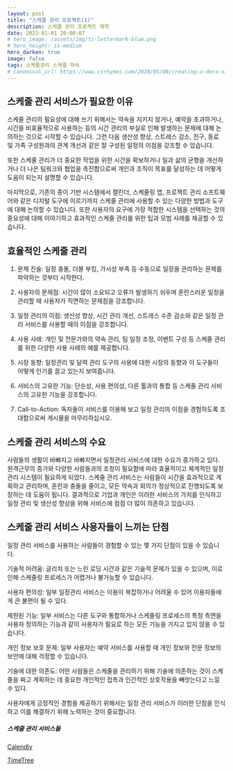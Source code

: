 ```yaml
---
layout: post
title: "스케줄 관리 프로젝트(1)"
description: 스케줄 관리 프로젝트 제작
date: 2023-01-01 20:00:07
# hero_image: /assets/img/ts-lettermark-blue.png
# hero_height: is-medium
hero_darken: true
image: false
tags: 스케줄관리 스케줄 약속
# canonical_url: https://www.csrhymes.com/2020/05/08/creating-a-docs-site-with-bulma-clean-theme.html
---
```


## 스케줄 관리 서비스가 필요한 이유 

스케줄 관리의 필요성에 대해 쓰기 위해서는 약속을 지키지 않거나, 예약을 초과하거나, 시간을 비효율적으로 사용하는 등의 시간 관리의 부실로 인해 발생하는 문제에 대해 논의하는 것으로 시작할 수 있습니다. 그런 다음 생산성 향상, 스트레스 감소, 친구, 동료 및 가족 구성원과의 관계 개선과 같은 잘 구성된 일정의 이점을 강조할 수 있습니다.

또한 스케줄 관리가 더 중요한 작업을 위한 시간을 확보하거나 일과 삶의 균형을 개선하거나 더 나은 팀워크와 협업을 촉진함으로써 개인과 조직이 목표를 달성하는 데 어떻게 도움이 되는지 설명할 수 있습니다.

마지막으로, 기존의 종이 기반 시스템에서 캘린더, 스케줄링 앱, 프로젝트 관리 소프트웨어와 같은 디지털 도구에 이르기까지 스케줄 관리에 사용할 수 있는 다양한 방법과 도구에 대해 논의할 수 있습니다. 또한 사용자의 요구에 가장 적합한 시스템을 선택하는 것의 중요성에 대해 이야기하고 효과적인 스케줄 관리를 위한 팁과 모범 사례를 제공할 수 있습니다.

## 효율적인 스케줄 관리

1. 문제 진술: 일정 충돌, 더블 부킹, 가시성 부족 등 수동으로 일정을 관리하는 문제를 파악하는 것부터 시작한다.

2. 사용자의 문제점: 시간이 많이 소요되고 오류가 발생하기 쉬우며 혼란스러운 일정을 관리할 때 사용자가 직면하는 문제점을 강조합니다.

3. 일정 관리의 이점: 생산성 향상, 시간 관리 개선, 스트레스 수준 감소와 같은 일정 관리 서비스를 사용할 때의 이점을 강조합니다.

4. 사용 사례: 개인 및 전문가와의 약속 관리, 팀 일정 조정, 이벤트 구성 등 스케줄 관리를 위한 다양한 사용 사례의 예를 제공합니다.

5. 시장 동향: 일정관리 및 달력 관리 도구의 사용에 대한 시장의 동향과 이 도구들이 어떻게 인기를 끌고 있는지 보여줍니다.

6. 서비스의 고유한 기능: 단순성, 사용 편의성, 다른 툴과의 통합 등 스케줄 관리 서비스의 고유한 기능을 강조합니다.

7. Call-to-Action: 독자들이 서비스를 이용해 보고 일정 관리의 이점을 경험하도록 초대함으로써 게시물을 마무리하십시오.

## 스케줄 관리 서비스의 수요

사람들의 생활이 바빠지고 바빠지면서 일정관리 서비스에 대한 수요가 증가하고 있다. 원격근무의 증가와 다양한 사람들과의 조정이 필요함에 따라 효율적이고 체계적인 일정관리 시스템이 필요하게 되었다. 스케줄 관리 서비스는 사람들이 시간을 효과적으로 계획하고 관리하며, 혼란과 충돌을 줄이고, 모든 약속과 회의가 정상적으로 진행되도록 보장하는 데 도움이 됩니다. 결과적으로 기업과 개인은 이러한 서비스의 가치를 인식하고 일정 관리 및 생산성 향상을 위해 서비스에 점점 더 많이 의존하고 있습니다.


## 스케줄 관리 서비스 사용자들이 느끼는 단점

일정 관리 서비스를 사용하는 사람들이 경험할 수 있는 몇 가지 단점이 있을 수 있습니다.

기술적 어려움: 글리치 또는 느린 로딩 시간과 같은 기술적 문제가 있을 수 있으며, 이로 인해 스케줄링 프로세스가 어렵거나 불가능할 수 있습니다.

사용자 편의성: 일부 일정관리 서비스는 이용이 복잡하거나 어려울 수 있어 이용자들에게 큰 불편이 될 수 있다.

제한된 기능: 일부 서비스는 다른 도구와 통합하거나 스케줄링 프로세스의 특정 측면을 사용자 정의하는 기능과 같이 사용자가 필요로 하는 모든 기능을 가지고 있지 않을 수 있습니다.

개인 정보 보호 문제: 일부 사용자는 예약 서비스를 사용할 때 개인 정보와 전문 정보의 보안에 대해 걱정할 수 있습니다.

기술에 대한 의존도: 어떤 사람들은 스케줄을 관리하기 위해 기술에 의존하는 것이 스케줄을 짜고 계획하는 데 중요한 개인적인 접촉과 인간적인 상호작용을 빼앗는다고 느낄 수 있다.

사용자에게 긍정적인 경험을 제공하기 위해서는 일정 관리 서비스가 이러한 단점을 인식하고 이를 해결하기 위해 노력하는 것이 중요합니다.

##### 스케줄 관리 서비스들

[Calendly](https://calendly.com/) 

[TimeTree](https://timetreeapp.com/signin?locale=ko) 
